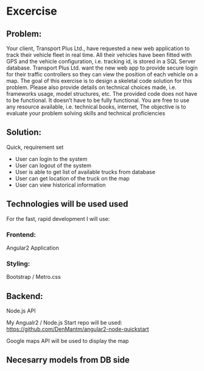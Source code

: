 Excercise
========================
## Problem:
Your client, Transport Plus Ltd., have requested a new web application to track their vehicle fleet in real time. All their vehicles have been fitted with GPS and the vehicle configuration, i.e. tracking id, is stored in a SQL Server database. Transport Plus Ltd. want the new web app to provide secure login for their traffic controllers so they can view the position of each vehicle on a map.
The goal of this exercise is to design a skeletal code solution for this problem. Please also provide details on technical choices made, i.e. frameworks usage, model structures, etc. The provided code does not have to be functional.
It doesn’t have to be fully functional. You are free to use any resource available, i.e. technical books, internet, The objective is to evaluate your problem solving skills and technical proficiencies

## Solution:
Quick, requirement set
- User can login to the system
- User can logout of the system
- User is able to get list of available trucks from database
- User can get location of the truck on the map
- User can view historical information

## Technologies will be used used
For the fast, rapid development I will use:
### Frontend: 
Angular2 Application
### Styling: 
Bootstrap / Metro.css
## Backend: 
Node.js API

My Angualr2 / Node.js Start repo will be used: https://github.com/DenMantm/angular2-node-quickstart

Google maps API will be used to display the map

## Necesarry models from DB side



```
